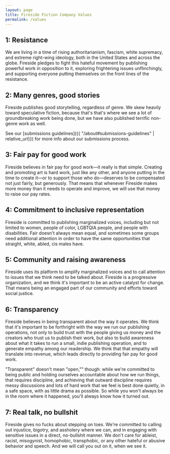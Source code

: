 ```yaml
---
layout: page
title: Fireside Fiction Company Values
permalink: /values
---
```


## 1: Resistance
We are living in a time of rising authoritarianism, fascism, white supremacy, and extreme right-wing ideology, both in the United States and across the globe. Fireside pledges to fight this hateful movement by publishing powerful work in opposition to it, exploring frightening issues unflinchingly, and supporting everyone putting themselves on the front lines of the resistance.

## 2: Many genres, good stories
Fireside publishes good storytelling, regardless of genre. We skew heavily toward speculative fiction, because that's that's where we see a lot of groundbreaking work being done, but we have also published terrific non-genre work as well.

See our [submissions guidelines]({{ "/about#submissions-guidelines" | relative_url}}) for more info about our submissions process.

## 3: Fair pay for good work
Fireside believes in fair pay for good work—it really is that simple. Creating and promoting art is hard work, just like any other, and anyone putting in the time to create it—or to support those who do—deserves to be compensated not just fairly, but generously. That means that whenever Fireside makes more money than it needs to operate and improve, we will use that money to raise our pay rates.

## 4: Commitment to inclusive representation
Fireside is committed to publishing marginalized voices, including but not limited to women, people of color, LGBTQIA people, and people with disabilities. Fair doesn't always mean equal, and sometimes some groups need additional attention in order to have the same opportunities that straight, white, abled, cis males have.

## 5: Community and raising awareness
Fireside uses its platform to amplify marginalized voices and to call attention to issues that we think need to be talked about. Fireside is a progressive organization, and we think it's important to be an active catalyst for change. That means being an engaged part of our community and efforts toward social justice.

## 6: Transparency
Fireside believes in being transparent about the way it operates. We think that it's important to be forthright with the way we run our publishing operations, not only to build trust with the people giving us money and the creators who trust us to publish their work, but also to build awareness about what it takes to run a small, indie publishing operation, and to generate empathy among our readership. We think that that empathy will translate into revenue, which leads directly to providing fair pay for good work.

"Transparent" doesn't mean "open,"" though: while we're committed to being public and holding ourselves accountable about how we run things, that requires discipline, and achieving that outward discipline requires messy discussions and lots of hard work that we feel is best done quietly, in a safe space, with as little drama as possible. So while you won't always be in the room where it happened, you'll always know how it turned out.

## 7: Real talk, no bullshit
Fireside gives no fucks about stepping on toes. We're committed to calling out injustice, bigotry, and assholery where we can, and in engaging with sensitive issues in a direct, no-bullshit manner. We don't care for ableist, racist, misogynist, homophobic, transphobic, or any other hateful or abusive behavior and speech. And we will call you out on it, when we see it.
